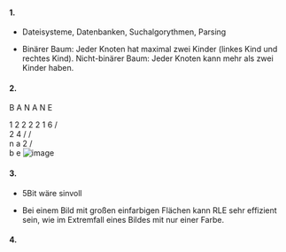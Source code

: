 #### 1.
- Dateisysteme, Datenbanken, Suchalgorythmen, Parsing

- Binärer Baum: Jeder Knoten hat maximal zwei Kinder (linkes Kind und rechtes Kind).
Nicht-binärer Baum: Jeder Knoten kann mehr als zwei Kinder haben.

#### 2.
B A N A N E

1 2 2 2 2 1
    6
   / \
  2   4
 /   / \
n   a   2
       / \
      b   e
![image](https://github.com/Rubenizz/114/assets/112400838/42683104-1ea9-445e-9490-4e1326420ecc)


#### 3.
- 5Bit wäre sinvoll
  
- Bei einem Bild mit großen einfarbigen Flächen kann RLE sehr effizient sein, wie im Extremfall eines Bildes mit nur einer Farbe.

#### 4.

